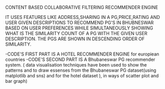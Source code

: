 CONTENT BASED COLLABORATIVE FILTERING RECOMMENDER ENGINE 


IT USES FEATURES LIKE ADDRESS,SHARING IN A PG,PRICE,RATING AND USER GIVEN DESCRIPTIONS TO RECOMMEND PG'S IN BHUBNESWAR 
BASED ON USER PREFERENCES WHILE SIMULTANEOUSLY SHOWING WHAT IS THE SIMILARITY COUNT OF A PG WITH THE GIVEN USER DESCRIPTION.
THE PGS ARE SHOWN IN DESCENDING ORDER OF SIMILARITY.

-CODE'S FIRST PART IS A HOTEL RECOMMENDER ENGINE for europiean countries
-CODE'S SECOND PART IS A Bhubaneswar PG recommender system.
( data visualisation techniques have been used to show the patterns and to draw essenses from the Bhubaneswar PG dataset(using matplotlib and sns) and for the hotel dataset ),
in ways of scatter plot and bar graph)
